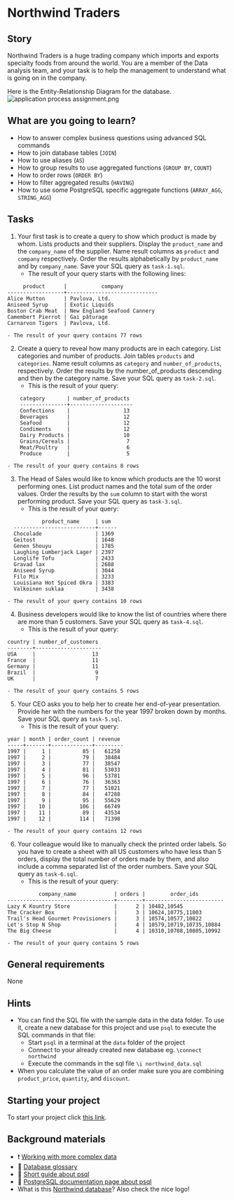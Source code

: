 # Northwind Traders

## Story

Northwind Traders is a huge trading company which imports and exports
specialty foods from around the world. You are a member of the Data
analysis team, and your task is to help the management to understand
what is going on in the company.

Here is the Entity-Relationship Diagram for the database.
![application process assignment.png](https://learn.code.cool/media/sql/northwind-ER.png)

## What are you going to learn?

- How to answer complex business questions using advanced SQL commands
- How to join database tables (`JOIN`)
- How to use aliases (`AS`)
- How to group results to use aggregated functions (`GROUP BY`, `COUNT`)
- How to order rows (`ORDER BY`)
- How to filter aggregated results (`HAVING`)
- How to use some PostgreSQL specific aggregate functions (`ARRAY_AGG`, `STRING_AGG`)

## Tasks

1. Your first task is to create a query to show which product is made by whom. Lists products and their suppliers. Display the `product_name` and the `company_name` of the supplier. Name result columns as `product` and `company` respectively. Order the results alphabetically by `product_name` and by `company_name`. Save your SQL query as `task-1.sql`.
    - The result of your query starts with the following lines:
  ```
       product      |           company
  ------------------+-----------------------------
  Alice Mutton      | Pavlova, Ltd.
  Aniseed Syrup     | Exotic Liquids
  Boston Crab Meat  | New England Seafood Cannery
  Camembert Pierrot | Gai pâturage
  Carnarvon Tigers  | Pavlova, Ltd.
  ```
    - The result of your query contains 77 rows

2. Create a query to reveal how many products are in each category. List categories and number of products. Join tables `products` and `categories`. Name result columns as `category` and `number_of_products`, respectively. Order the results by the number_of_products descending and then by the category name. Save your SQL query as `task-2.sql`.
    - This is the result of your query:
  ```
      category       | number_of_products
      ---------------+--------------------
      Confections    |                 13
      Beverages      |                 12
      Seafood        |                 12
      Condiments     |                 12
      Dairy Products |                 10
      Grains/Cereals |                  7
      Meat/Poultry   |                  6
      Produce        |                  5
  ```
    - The result of your query contains 8 rows

3. The Head of Sales would like to know which products are the 10 worst performing ones. List product names and the total sum of the order values. Order the results by the `sum` column to start with the worst performing product. Save your SQL query as `task-3.sql`.
    - This is the result of your query:
  ```
             product_name     | sum
    --------------------------+------
    Chocolade                 | 1369
    Geitost                   | 1648
    Genen Shouyu              | 1785
    Laughing Lumberjack Lager | 2397
    Longlife Tofu             | 2433
    Gravad lax                | 2688
    Aniseed Syrup             | 3044
    Filo Mix                  | 3233
    Louisiana Hot Spiced Okra | 3383
    Valkoinen suklaa          | 3438
  ```
    - The result of your query contains 10 rows

4. Business developers would like to know the list of countries where there are more than 5 customers. Save your SQL query as `task-4.sql`.
    - This is the result of your query:
  ```
  country | number_of_customers
  --------+---------------------
  USA     |                  13
  France  |                  11
  Germany |                  11
  Brazil  |                   9
  UK      |                   7
  ```
    - The result of your query contains 5 rows

5. Your CEO asks you to help her to create her end-of-year presentation. Provide her with the numbers for the year 1997 broken down by months. Save your SQL query as `task-5.sql`.
    - This is the result of your query:
  ```
  year | month | order_count | revenue
  -----+-------+-------------+---------
  1997 |     1 |          85 |   61258
  1997 |     2 |          79 |   38484
  1997 |     3 |          77 |   38547
  1997 |     4 |          81 |   53033
  1997 |     5 |          96 |   53781
  1997 |     6 |          76 |   36363
  1997 |     7 |          77 |   51021
  1997 |     8 |          84 |   47288
  1997 |     9 |          95 |   55629
  1997 |    10 |         106 |   66749
  1997 |    11 |          89 |   43534
  1997 |    12 |         114 |   71398
  ```
    - The result of your query contains 12 rows

6. Your colleague would like to manually check the printed order labels. So you have to create a sheet with all US customers who have less than 5 orders, display the total number of orders made by them, and also include a comma separated list of the order numbers. Save your SQL query as `task-6.sql`.
    - This is the result of your query:
  ```
            company_name            | orders |        order_ids
  ----------------------------------+--------+-------------------------
  Lazy K Kountry Store              |      2 | 10482,10545
  The Cracker Box                   |      3 | 10624,10775,11003
  Trail's Head Gourmet Provisioners |      3 | 10574,10577,10822
  Let's Stop N Shop                 |      4 | 10579,10719,10735,10884
  The Big Cheese                    |      4 | 10310,10708,10805,10992
  ```
    - The result of your query contains 5 rows

## General requirements

None

## Hints

- You can find the SQL file with the sample data in the data folder.
  To use it, create a new database for this project and use `psql` to
  execute the SQL commands in that file:
    - Start `psql` in a terminal at the `data` folder of the project
    - Connect to your already created new database eg. `\connect northwind`
    - Execute the commands in the sql file `\i northwind_data.sql`
- When you calculate the value of an order make sure you are combining
  `product_price`, `quantity`, and `discount`.

## Starting your project

To start your project click [this link](https://journey.code.cool/v2/project/solo/blueprint/northwind-traders/general).

## Background materials

- :exclamation: [Working with more complex data](https://learn.code.cool/full-stack/#/../pages/sql/sql-working-with-data)
- :open_book: [Database glossary](https://learn.code.cool/full-stack/#/../pages/sql/database-glossary)
- :open_book: [Short guide about psql](http://postgresguide.com/utilities/psql.html)
- :open_book: [PostgreSQL documentation page about psql](https://www.postgresql.org/docs/current/app-psql.html)
- What is this [Northwind database](https://www.geeksengine.com/article/northwind.html)? Also check the nice logo!
